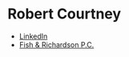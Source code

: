 # Robert Courtney
- [LinkedIn](https://www.linkedin.com/in/robcourtney/)
- [Fish & Richardson P.C.](https://www.fr.com/team/rob-courtney/)
